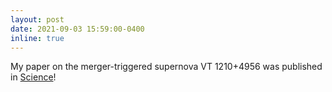 ```yaml
---
layout: post
date: 2021-09-03 15:59:00-0400
inline: true
---
```


My paper on the merger-triggered supernova VT 1210+4956 was published in <a href="https://www.science.org/doi/10.1126/science.abg6037" target="blank">Science</a>! 
